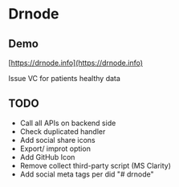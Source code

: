 # Drnode

## Demo

[https://drnode.info](https://drnode.info)

Issue VC for patients healthy data

## TODO

- Call all APIs on backend side
- Check duplicated handler
- Add social share icons
- Export/ improt option
- Add GitHub Icon
- Remove collect third-party script (MS Clarity)
- Add social meta tags per did
"# drnode" 
